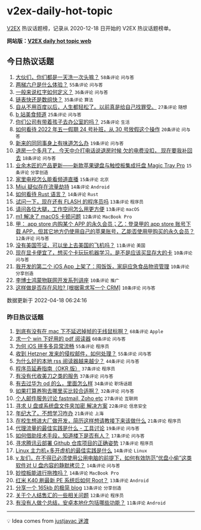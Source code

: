 # v2ex-daily-hot-topic

[V2EX](https://www.v2ex.com/) 热议话题榜，记录从 2020-12-18 日开始的 V2EX 热议话题榜单。

**网站版：[V2EX daily hot topic web](https://boojack.github.io/v2ex-daily-hot-topic-web/)**

## 今日热议话题

<!-- TODAY BEGIN -->

1. [大伙们，你们都是一天洗一次头嘛？](https://www.v2ex.com/t/847573) `58条评论` `问与答`
1. [两梯六户是什么体验？](https://www.v2ex.com/t/847572) `55条评论` `问与答`
1. [一般来说杠字如何定义？](https://www.v2ex.com/t/847578) `36条评论` `问与答`
1. [链表快还是数组快？](https://www.v2ex.com/t/847588) `35条评论` `算法`
1. [自从不用百度以后，人生都轻松了。以前真是给自己找罪受。](https://www.v2ex.com/t/847603) `27条评论` `随想`
1. [b 站美食频道](https://www.v2ex.com/t/847616) `25条评论` `问与答`
1. [你们公司有带着孩子去办公室的﻿吗？](https://www.v2ex.com/t/847567) `25条评论` `生活`
1. [如何看待 2022 年五一假期 24 号补班，从 30 号放假这个操作](https://www.v2ex.com/t/847595) `20条评论` `问与答`
1. [新来的同同事身上有味道怎么办](https://www.v2ex.com/t/847608) `19条评论` `问与答`
1. [退房一个多月了， 今天中介打电话说退房时候 欠的电费没扣， 现在要我补回去](https://www.v2ex.com/t/847569) `18条评论` `问与答`
1. [业余木匠的产品更新——新款苹果键盘与触控板集成托盘 Magic Tray Pro](https://www.v2ex.com/t/847626) `15条评论` `分享创造`
1. [家里电视怎么能看频道直播](https://www.v2ex.com/t/847570) `15条评论` `北京`
1. [Miui 疑似存在流量劫持](https://www.v2ex.com/t/847609) `14条评论` `Android`
1. [如何看待 Rust 语言？](https://www.v2ex.com/t/847582) `14条评论` `Rust`
1. [试问一下，现在还有 FLASH 的程序员吗](https://www.v2ex.com/t/847584) `13条评论` `程序员`
1. [请问各位大腿，工作空间怎么用更方便](https://www.v2ex.com/t/847579) `13条评论` `macOS`
1. [m1 解决了 macOS 卡顿问题](https://www.v2ex.com/t/847612) `12条评论` `MacBook Pro`
1. [甲： app store 内购某个 APP 的永久会员；乙：登录甲的 app store 账号下载 APP，但其它地方仍使用自己的苹果账号，乙能否使用甲购买的永久会员？](https://www.v2ex.com/t/847604) `12条评论` `问与答`
1. [没有美国签证，可以坐上去美国的飞机吗？](https://www.v2ex.com/t/847629) `11条评论` `美国`
1. [现在显卡便宜了，想买个卡玩玩机器学习，是不是应该买显存大的卡](https://www.v2ex.com/t/847633) `10条评论` `问与答`
1. [我开发的第二个 iOS App 上架了：囤饭饭，家庭应急食品物资管理](https://www.v2ex.com/t/847611) `10条评论` `分享创造`
1. [李博士鸿蒙物联网开发系列讲座](https://www.v2ex.com/t/847580) `10条评论` `推广`
1. [这样做是否存在风险? [根据需求写一个 CRM]](https://www.v2ex.com/t/847568) `10条评论` `问与答`

数据更新于 2022-04-18 06:24:16

<!-- TODAY END -->

### 昨日热议话题

<!-- YESTERDAY BEGIN -->

1. [到底有没有在 mac 下不延迟掉帧的无线鼠标啊？](https://www.v2ex.com/t/847445) `68条评论` `Apple`
1. [求一个 win 下好用的 pdf 阅读器](https://www.v2ex.com/t/847433) `60条评论` `问与答`
1. [为何 iOS 拼多多异常流畅](https://www.v2ex.com/t/847440) `55条评论` `程序员`
1. [收到 Hetzner 发来的侵权邮件，如何处理？](https://www.v2ex.com/t/847456) `55条评论` `问与答`
1. [为什么好的本地 rss 阅读器越来越少？](https://www.v2ex.com/t/847435) `44条评论` `问与答`
1. [程序员延寿指南（OKR 版）](https://www.v2ex.com/t/847490) `37条评论` `程序员`
1. [有没有代收美刀之类的服务](https://www.v2ex.com/t/847495) `37条评论` `问与答`
1. [有去过华为 od 的么，里面怎么样](https://www.v2ex.com/t/847441) `34条评论` `职场话题`
1. [如果打算养狗去哪里买比较合适啊？](https://www.v2ex.com/t/847432) `32条评论` `问与答`
1. [个人邮件服务讨论 fastmail, Zoho etc](https://www.v2ex.com/t/847503) `27条评论` `互联网`
1. [寻求 U 盘或系统盘文件夹加密 解决方案](https://www.v2ex.com/t/847500) `22条评论` `信息安全`
1. [年纪大了，不想学习咋办](https://www.v2ex.com/t/847537) `21条评论` `上海`
1. [在校生想进大厂做开发，简历这样想请教接下来该做什么](https://www.v2ex.com/t/847508) `21条评论` `程序员`
1. [代理流量的最佳实践是什么 - 工具讨论](https://www.v2ex.com/t/847446) `19条评论` `问与答`
1. [如何借助技术手段，知道楼下是否有人？](https://www.v2ex.com/t/847534) `17条评论` `问与答`
1. [寻求腾讯云部署 Github 仓库项目的正确姿势](https://www.v2ex.com/t/847526) `17条评论` `程序员`
1. [Linux 主力机+多开虚机的最佳实践是什么](https://www.v2ex.com/t/847541) `14条评论` `Linux`
1. [v 友们，在不得已必须使用公用电脑的前提下，如何有效防范“优盘小偷”这类软件对 U 盘内容的静默拷贝？](https://www.v2ex.com/t/847532) `14条评论` `问与答`
1. [妙控板能进行拖拽吗？](https://www.v2ex.com/t/847509) `14条评论` `MacBook Pro`
1. [红米 K40 刷最新 PE 系统后如何 Root？](https://www.v2ex.com/t/847528) `13条评论` `Android`
1. [分享一个 165kb 的极简 blog](https://www.v2ex.com/t/847442) `13条评论` `分享创造`
1. [关于个人结售汇的一些相关问题](https://www.v2ex.com/t/847520) `12条评论` `程序员`
1. [有没有人做个总结，安卓本地化包括哪些功能？](https://www.v2ex.com/t/847533) `11条评论` `Android`

<!-- YESTERDAY END -->

---

💡 Idea comes from [justjavac 迷渡](https://github.com/justjavac/)
